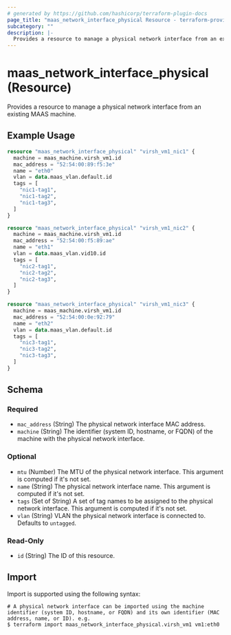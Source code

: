 ```yaml
---
# generated by https://github.com/hashicorp/terraform-plugin-docs
page_title: "maas_network_interface_physical Resource - terraform-provider-maas"
subcategory: ""
description: |-
  Provides a resource to manage a physical network interface from an existing MAAS machine.
---
```


# maas_network_interface_physical (Resource)

Provides a resource to manage a physical network interface from an existing MAAS machine.

## Example Usage

```terraform
resource "maas_network_interface_physical" "virsh_vm1_nic1" {
  machine = maas_machine.virsh_vm1.id
  mac_address = "52:54:00:89:f5:3e"
  name = "eth0"
  vlan = data.maas_vlan.default.id
  tags = [
    "nic1-tag1",
    "nic1-tag2",
    "nic1-tag3",
  ]
}

resource "maas_network_interface_physical" "virsh_vm1_nic2" {
  machine = maas_machine.virsh_vm1.id
  mac_address = "52:54:00:f5:89:ae"
  name = "eth1"
  vlan = data.maas_vlan.vid10.id
  tags = [
    "nic2-tag1",
    "nic2-tag2",
    "nic2-tag3",
  ]
}

resource "maas_network_interface_physical" "virsh_vm1_nic3" {
  machine = maas_machine.virsh_vm1.id
  mac_address = "52:54:00:0e:92:79"
  name = "eth2"
  vlan = data.maas_vlan.default.id
  tags = [
    "nic3-tag1",
    "nic3-tag2",
    "nic3-tag3",
  ]
}
```

<!-- schema generated by tfplugindocs -->
## Schema

### Required

- `mac_address` (String) The physical network interface MAC address.
- `machine` (String) The identifier (system ID, hostname, or FQDN) of the machine with the physical network interface.

### Optional

- `mtu` (Number) The MTU of the physical network interface. This argument is computed if it's not set.
- `name` (String) The physical network interface name. This argument is computed if it's not set.
- `tags` (Set of String) A set of tag names to be assigned to the physical network interface. This argument is computed if it's not set.
- `vlan` (String) VLAN the physical network interface is connected to. Defaults to `untagged`.

### Read-Only

- `id` (String) The ID of this resource.

## Import

Import is supported using the following syntax:

```shell
# A physical network interface can be imported using the machine identifier (system ID, hostname, or FQDN) and its own identifier (MAC address, name, or ID). e.g.
$ terraform import maas_network_interface_physical.virsh_vm1 vm1:eth0
```

